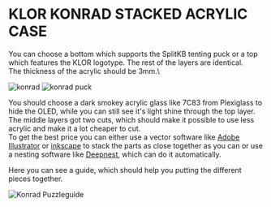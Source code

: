 # KLOR KONRAD STACKED ACRYLIC CASE

You can choose a bottom which supports the SplitKB tenting puck or a top which features the KLOR logotype. The rest of the layers are identical.\
The thickness of the acrylic should be 3mm.\

![konrad](../../../../case/docs/images/konrad_acryl.png)
![konrad puck](../../../../case/docs/images/konrad_acryl_puck.png)

You should choose a dark smokey acrylic glass like 7C83 from Plexiglass to hide the OLED, while you can still see it's light shine through the top layer.\
The middle layers got two cuts, which should make it possible to use less acrylic and make it a lot cheaper to cut.\
To get the best price you can either use a vector software like [Adobe Illustrator](https://www.adobe.com/products/illustrator.html) or [inkscape](https://inkscape.org/) to stack the parts as close together as you can or use a nesting software like [Deepnest](https://deepnest.io/), which can do it automatically.

Here you can see a guide, which should help you putting the different pieces together.

![Konrad Puzzleguide](docs/KLOR_konrad_puzzleguide.svg)